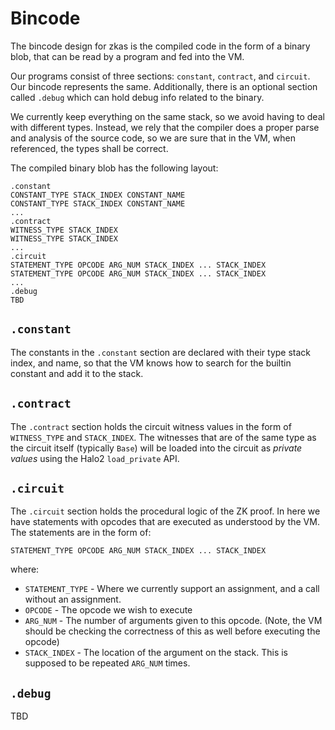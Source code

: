 Bincode
=======

The bincode design for zkas is the compiled code in the form of a
binary blob, that can be read by a program and fed into the VM.

Our programs consist of three sections: `constant`, `contract`, and
`circuit`. Our bincode represents the same. Additionally, there is an
optional section called `.debug` which can hold debug info related to
the binary.

We currently keep everything on the same stack, so we avoid having to
deal with different types. Instead, we rely that the compiler does a
proper parse and analysis of the source code, so we are sure that in
the VM, when referenced, the types shall be correct.

The compiled binary blob has the following layout:

```
.constant
CONSTANT_TYPE STACK_INDEX CONSTANT_NAME 
CONSTANT_TYPE STACK_INDEX CONSTANT_NAME 
...
.contract
WITNESS_TYPE STACK_INDEX
WITNESS_TYPE STACK_INDEX
...
.circuit
STATEMENT_TYPE OPCODE ARG_NUM STACK_INDEX ... STACK_INDEX
STATEMENT_TYPE OPCODE ARG_NUM STACK_INDEX ... STACK_INDEX
...
.debug
TBD
```

## `.constant`

The constants in the `.constant` section are declared with their type
stack index, and name, so that the VM knows how to search for the
builtin constant and add it to the stack.

## `.contract`

The `.contract` section holds the circuit witness values in the form
of `WITNESS_TYPE` and `STACK_INDEX`. The witnesses that are of the same
type as the circuit itself (typically `Base`) will be loaded into the
circuit as _private values_ using the Halo2 `load_private` API.

## `.circuit`

The `.circuit` section holds the procedural logic of the ZK proof.
In here we have statements with opcodes that are executed as
understood by the VM. The statements are in the form of:

```
STATEMENT_TYPE OPCODE ARG_NUM STACK_INDEX ... STACK_INDEX
```

where:

* `STATEMENT_TYPE` - Where we currently support an assignment, and a
  call without an assignment.
* `OPCODE` - The opcode we wish to execute
* `ARG_NUM` - The number of arguments given to this opcode.
  (Note, the VM should be checking the correctness of this as well
  before executing the opcode)
* `STACK_INDEX` - The location of the argument on the stack. This is
  supposed to be repeated `ARG_NUM` times.

## `.debug`

TBD
